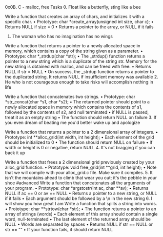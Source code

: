 0x0B. C - malloc, free
Tasks
0. Float like a butterfly, sting like a bee

Write a function that creates an array of chars, and initializes it with a specific char.
•	Prototype: char *create_array(unsigned int size, char c);
•	Returns NULL if size = 0
•	Returns a pointer to the array, or NULL if it fails
1. The woman who has no imagination has no wings

Write a function that returns a pointer to a newly allocated space in memory, which contains a copy of the string given as a parameter.
•	Prototype: char *_strdup(char *str);
•	The _strdup() function returns a pointer to a new string which is a duplicate of the string str. Memory for the new string is obtained with malloc, and can be freed with free.
•	Returns NULL if str = NULL
•	On success, the _strdup function returns a pointer to the duplicated string. It returns NULL if insufficient memory was available
2. He who is not courageous enough to take risks will accomplish nothing in life

Write a function that concatenates two strings.
•	Prototype: char *str_concat(char *s1, char *s2);
•	The returned pointer should point to a newly allocated space in memory which contains the contents of s1, followed by the contents of s2, and null terminated
•	if NULL is passed, treat it as an empty string
•	The function should return NULL on failure
3. If you even dream of beating me you'd better wake up and apologize

Write a function that returns a pointer to a 2 dimensional array of integers.
•	Prototype: int **alloc_grid(int width, int height);
•	Each element of the grid should be initialized to 0
•	The function should return NULL on failure
•	If width or height is 0 or negative, return NULL
4. It's not bragging if you can back it up

Write a function that frees a 2 dimensional grid previously created by your alloc_grid function.
•	Prototype: void free_grid(int **grid, int height);
•	Note that we will compile with your alloc_grid.c file. Make sure it compiles.
5. It isn't the mountains ahead to climb that wear you out; it's the pebble in your shoe
#advanced
Write a function that concatenates all the arguments of your program.
•	Prototype: char *argstostr(int ac, char **av);
•	Returns NULL if ac == 0 or av == NULL
•	Returns a pointer to a new string, or NULL if it fails
•	Each argument should be followed by a \n in the new string
6. I will show you how great I am
Write a function that splits a string into words.
•	Prototype: char **strtow(char *str);
•	The function returns a pointer to an array of strings (words)
•	Each element of this array should contain a single word, null-terminated
•	The last element of the returned array should be NULL
•	Words are separated by spaces
•	Returns NULL if str == NULL or str == ""
•	If your function fails, it should return NULL
